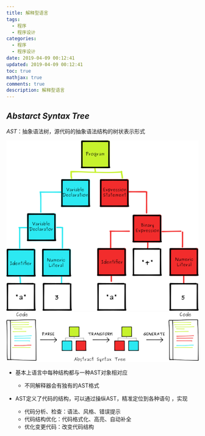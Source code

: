 ```yaml
---
title: 解释型语言
tags:
  - 程序
  - 程序设计
categories:
  - 程序
  - 程序设计
date: 2019-04-09 00:12:41
updated: 2019-04-09 00:12:41
toc: true
mathjax: true
comments: true
description: 解释型语言
---
```


##	*Abstarct Syntax Tree*

*AST*：抽象语法树，源代码的抽象语法结构的树状表示形式

![js_parser_ast](imgs/js_parser_ast.png)
![js_parser_ast_seq](imgs/js_parser_ast_seq.png)

-	基本上语言中每种结构都与一种AST对象相对应

	-	不同解释器会有独有的AST格式

-	AST定义了代码的结构，可以通过操纵AST，精准定位到各种语句
	，实现

	-	代码分析、检查：语法、风格、错误提示
	-	代码结构优化：代码格式化、高亮、自动补全
	-	优化变更代码：改变代码结构





